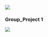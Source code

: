 <img src="https://capsule-render.vercel.app/api?type=waving&color=BDBDC8&height=150&section=header" />

### Group_Project 1

<img src="https://capsule-render.vercel.app/api?type=waving&color=BDBDC8&height=150&section=footer" />
